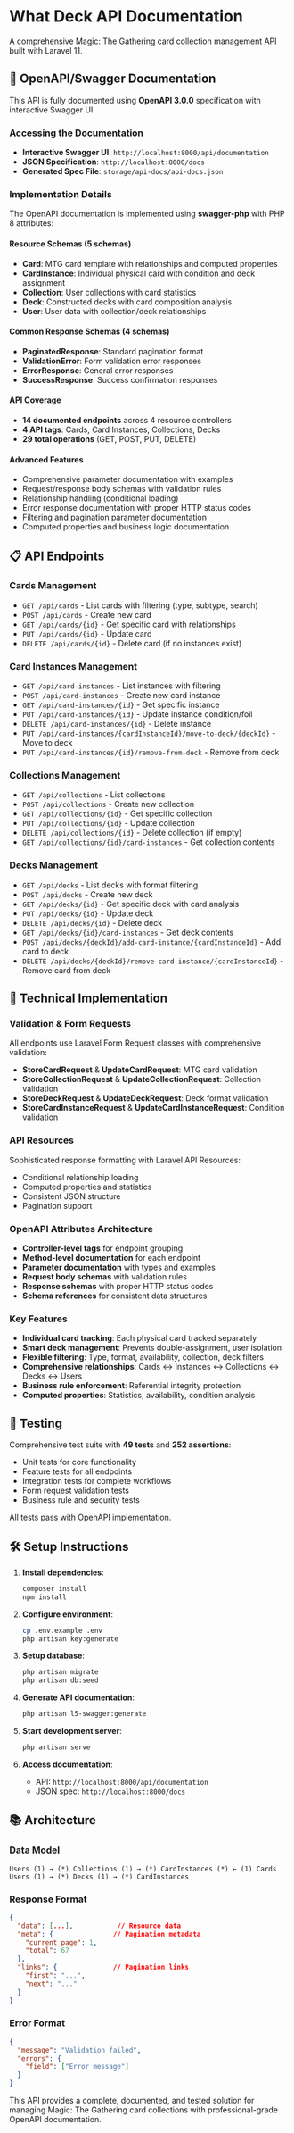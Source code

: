 # What Deck API Documentation

A comprehensive Magic: The Gathering card collection management API built with Laravel 11.

## 🚀 OpenAPI/Swagger Documentation

This API is fully documented using **OpenAPI 3.0.0** specification with interactive Swagger UI.

### Accessing the Documentation

- **Interactive Swagger UI**: `http://localhost:8000/api/documentation`
- **JSON Specification**: `http://localhost:8000/docs`
- **Generated Spec File**: `storage/api-docs/api-docs.json`

### Implementation Details

The OpenAPI documentation is implemented using **swagger-php** with PHP 8 attributes:

#### Resource Schemas (5 schemas)
- **Card**: MTG card template with relationships and computed properties
- **CardInstance**: Individual physical card with condition and deck assignment
- **Collection**: User collections with card statistics
- **Deck**: Constructed decks with card composition analysis
- **User**: User data with collection/deck relationships

#### Common Response Schemas (4 schemas)
- **PaginatedResponse**: Standard pagination format
- **ValidationError**: Form validation error responses
- **ErrorResponse**: General error responses  
- **SuccessResponse**: Success confirmation responses

#### API Coverage
- **14 documented endpoints** across 4 resource controllers
- **4 API tags**: Cards, Card Instances, Collections, Decks
- **29 total operations** (GET, POST, PUT, DELETE)

#### Advanced Features
- Comprehensive parameter documentation with examples
- Request/response body schemas with validation rules
- Relationship handling (conditional loading)
- Error response documentation with proper HTTP status codes
- Filtering and pagination parameter documentation
- Computed properties and business logic documentation

## 📋 API Endpoints

### Cards Management
- `GET /api/cards` - List cards with filtering (type, subtype, search)
- `POST /api/cards` - Create new card
- `GET /api/cards/{id}` - Get specific card with relationships
- `PUT /api/cards/{id}` - Update card
- `DELETE /api/cards/{id}` - Delete card (if no instances exist)

### Card Instances Management  
- `GET /api/card-instances` - List instances with filtering
- `POST /api/card-instances` - Create new card instance
- `GET /api/card-instances/{id}` - Get specific instance
- `PUT /api/card-instances/{id}` - Update instance condition/foil
- `DELETE /api/card-instances/{id}` - Delete instance
- `PUT /api/card-instances/{cardInstanceId}/move-to-deck/{deckId}` - Move to deck
- `PUT /api/card-instances/{id}/remove-from-deck` - Remove from deck

### Collections Management
- `GET /api/collections` - List collections
- `POST /api/collections` - Create new collection
- `GET /api/collections/{id}` - Get specific collection
- `PUT /api/collections/{id}` - Update collection
- `DELETE /api/collections/{id}` - Delete collection (if empty)
- `GET /api/collections/{id}/card-instances` - Get collection contents

### Decks Management
- `GET /api/decks` - List decks with format filtering
- `POST /api/decks` - Create new deck
- `GET /api/decks/{id}` - Get specific deck with card analysis
- `PUT /api/decks/{id}` - Update deck
- `DELETE /api/decks/{id}` - Delete deck
- `GET /api/decks/{id}/card-instances` - Get deck contents
- `POST /api/decks/{deckId}/add-card-instance/{cardInstanceId}` - Add card to deck
- `DELETE /api/decks/{deckId}/remove-card-instance/{cardInstanceId}` - Remove card from deck

## 🔧 Technical Implementation

### Validation & Form Requests
All endpoints use Laravel Form Request classes with comprehensive validation:
- **StoreCardRequest** & **UpdateCardRequest**: MTG card validation
- **StoreCollectionRequest** & **UpdateCollectionRequest**: Collection validation
- **StoreDeckRequest** & **UpdateDeckRequest**: Deck format validation
- **StoreCardInstanceRequest** & **UpdateCardInstanceRequest**: Condition validation

### API Resources
Sophisticated response formatting with Laravel API Resources:
- Conditional relationship loading
- Computed properties and statistics
- Consistent JSON structure
- Pagination support

### OpenAPI Attributes Architecture
- **Controller-level tags** for endpoint grouping
- **Method-level documentation** for each endpoint
- **Parameter documentation** with types and examples
- **Request body schemas** with validation rules
- **Response schemas** with proper HTTP status codes
- **Schema references** for consistent data structures

### Key Features
- **Individual card tracking**: Each physical card tracked separately
- **Smart deck management**: Prevents double-assignment, user isolation
- **Flexible filtering**: Type, format, availability, collection, deck filters
- **Comprehensive relationships**: Cards ↔ Instances ↔ Collections ↔ Decks ↔ Users
- **Business rule enforcement**: Referential integrity protection
- **Computed properties**: Statistics, availability, condition analysis

## 🧪 Testing

Comprehensive test suite with **49 tests** and **252 assertions**:
- Unit tests for core functionality
- Feature tests for all endpoints
- Integration tests for complete workflows
- Form request validation tests
- Business rule and security tests

All tests pass with OpenAPI implementation.

## 🛠️ Setup Instructions

1. **Install dependencies**:
   ```bash
   composer install
   npm install
   ```

2. **Configure environment**:
   ```bash
   cp .env.example .env
   php artisan key:generate
   ```

3. **Setup database**:
   ```bash
   php artisan migrate
   php artisan db:seed
   ```

4. **Generate API documentation**:
   ```bash
   php artisan l5-swagger:generate
   ```

5. **Start development server**:
   ```bash
   php artisan serve
   ```

6. **Access documentation**:
   - API: `http://localhost:8000/api/documentation`
   - JSON spec: `http://localhost:8000/docs`

## 📚 Architecture

### Data Model
```
Users (1) → (*) Collections (1) → (*) CardInstances (*) ← (1) Cards
Users (1) → (*) Decks (1) → (*) CardInstances
```

### Response Format
```json
{
  "data": [...],           // Resource data
  "meta": {               // Pagination metadata
    "current_page": 1,
    "total": 67
  },
  "links": {              // Pagination links
    "first": "...",
    "next": "..."
  }
}
```

### Error Format
```json
{
  "message": "Validation failed",
  "errors": {
    "field": ["Error message"]
  }
}
```

This API provides a complete, documented, and tested solution for managing Magic: The Gathering card collections with professional-grade OpenAPI documentation. 